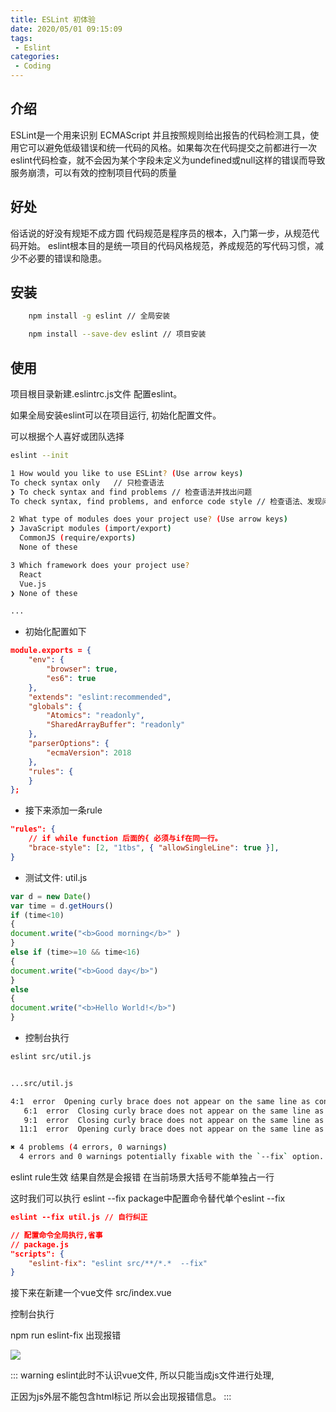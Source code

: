 ```yaml
---
title: ESLint 初体验
date: 2020/05/01 09:15:09
tags:
 - Eslint
categories:
 - Coding
---
```


## 介绍

ESLint是一个用来识别 ECMAScript 并且按照规则给出报告的代码检测工具，使用它可以避免低级错误和统一代码的风格。如果每次在代码提交之前都进行一次eslint代码检查，就不会因为某个字段未定义为undefined或null这样的错误而导致服务崩溃，可以有效的控制项目代码的质量

## 好处

俗话说的好没有规矩不成方圆 代码规范是程序员的根本，入门第一步，从规范代码开始。
eslint根本目的是统一项目的代码风格规范，养成规范的写代码习惯，减少不必要的错误和隐患。


## 安装

``` sh
    npm install -g eslint // 全局安装

    npm install --save-dev eslint // 项目安装
```

## 使用

项目根目录新建.eslintrc.js文件 配置eslint。

如果全局安装eslint可以在项目运行, 初始化配置文件。

可以根据个人喜好或团队选择

``` sh
eslint --init

1 How would you like to use ESLint? (Use arrow keys)
To check syntax only   // 只检查语法
❯ To check syntax and find problems // 检查语法并找出问题
To check syntax, find problems, and enforce code style // 检查语法、发现问题并强制执行代码样式

2 What type of modules does your project use? (Use arrow keys)
❯ JavaScript modules (import/export) 
  CommonJS (require/exports) 
  None of these

3 Which framework does your project use? 
  React 
  Vue.js 
❯ None of these

...
```

- 初始化配置如下

``` json 
module.exports = {
    "env": {
        "browser": true,
        "es6": true
    },
    "extends": "eslint:recommended",
    "globals": {
        "Atomics": "readonly",
        "SharedArrayBuffer": "readonly"
    },
    "parserOptions": {
        "ecmaVersion": 2018
    },
    "rules": {
    }
};
```

- 接下来添加一条rule

``` json
"rules": {
	// if while function 后面的{ 必须与if在同一行。
	"brace-style": [2, "1tbs", { "allowSingleLine": true }],
}
```

- 测试文件: util.js

``` js
var d = new Date()
var time = d.getHours()
if (time<10)
{
document.write("<b>Good morning</b>" )
}
else if (time>=10 && time<16) 
{
document.write("<b>Good day</b>")
}
else
{
document.write("<b>Hello World!</b>")
}
```

- 控制台执行
``` sh
eslint src/util.js


...src/util.js

4:1  error  Opening curly brace does not appear on the same line as controlling statement  brace-style
   6:1  error  Closing curly brace does not appear on the same line as the subsequent block   brace-style
   9:1  error  Closing curly brace does not appear on the same line as the subsequent block   brace-style
  11:1  error  Opening curly brace does not appear on the same line as controlling statement  brace-style

✖ 4 problems (4 errors, 0 warnings)
  4 errors and 0 warnings potentially fixable with the `--fix` option.
```

eslint rule生效 结果自然是会报错
在当前场景大括号不能单独占一行



这时我们可以执行 eslint --fix
package中配置命令替代单个eslint --fix

``` json
eslint --fix util.js // 自行纠正

// 配置命令全局执行,省事
// package.js 
"scripts": {
	"eslint-fix": "eslint src/**/*.*  --fix"
}
```

接下来在新建一个vue文件
src/index.vue

控制台执行

npm run eslint-fix
出现报错

![](/coding/eslint/error.png)

::: warning
eslint此时不认识vue文件, 所以只能当成js文件进行处理,

正因为js外层不能包含html标记 所以会出现报错信息。
:::